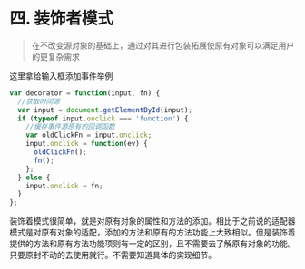 # 四. 装饰者模式

> 在不改变源对象的基础上，通过对其进行包装拓展使原有对象可以满足用户的更复杂需求

这里拿给输入框添加事件举例

```js
var decorator = function(input, fn) {
  //获取时间源
  var input = document.getElementById(input);
  if (typeof input.onclick === 'function') {
    //缓存事件源原有的回调函数
    var oldClickFn = input.onclick;
    input.onclick = function(ev) {
      oldClickFn();
      fn();
    };
  } else {
    input.onclick = fn;
  }
};
```

装饰着模式很简单，就是对原有对象的属性和方法的添加。相比于之前说的适配器模式是对原有对象的适配，添加的方法和原有的方法功能上大致相似。但是装饰着提供的方法和原有方法功能项则有一定的区别，且不需要去了解原有对象的功能。只要原封不动的去使用就行。不需要知道具体的实现细节。
